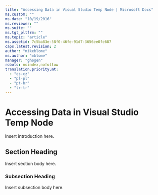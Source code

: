 ```yaml
---
title: "Accessing Data in Visual Studio Temp Node | Microsoft Docs"
ms.custom: ""
ms.date: "10/19/2016"
ms.reviewer: ""
ms.suite: ""
ms.tgt_pltfrm: ""
ms.topic: "article"
ms.assetid: 7c5ba83e-58f0-46fe-91d7-3656ee0fe687
caps.latest.revision: 2
author: "mikeblome"
ms.author: "mblome"
manager: "ghogen"
robots: noindex,nofollow
translation.priority.mt: 
  - "cs-cz"
  - "pl-pl"
  - "pt-br"
  - "tr-tr"
---
```

# Accessing Data in Visual Studio Temp Node
Insert introduction here.  
  
## Section Heading  
 Insert section body here.  
  
### Subsection Heading  
 Insert subsection body here.